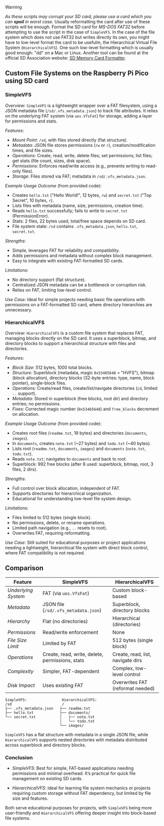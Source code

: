 

> [!WARNING]
> *As these scripts may corrupt your SD card, please use a card which you can __spoil__ in worst case.*
> Usually reformatting the card after use of these scripts will be enough.
> Format the SD card for *MS-DOS FAT32* before attempting to use the script in the case of `SimpleVFS`.
> In the case of the file system which does not use FAT32 but writes directly its own,
> you might have to low-level format the card to be usefulm, the Hierarchical Virtual File System
> (`HierarchicalVFS`). One such low-level formatting which is usually good enough: "dd" on a Mac or Linux.
> Another tool can be found at the official SD Association website:
> [SD Memory Card Formatter](https://www.sdcard.org/downloads/formatter/).


## Custom File Systems on the Raspberry Pi Pico using SD card


### SimpleVFS

*Overview*:
`SimpleVFS` is a lightweight wrapper over a FAT filesystem, using a JSON metadata file
(`/sd/.vfs_metadata.json`) to track file attributes. It relies on the underlying FAT
system (via `uos.VfsFat`) for storage, adding a layer for permissions and stats.

*Features*:
- *Mount Point*: `/sd`, with files stored directly (flat structure).
- *Metadata*: JSON file stores permissions (`rw` or `r`), creation/modification times,
  and file sizes.
- *Operations*: Create, read, write, delete files; set permissions; list files; get stats
  (file count, sizes, disk space).
- *Permissions*: Enforces read/write access (e.g., prevents writing to read-only files).
- *Storage*: Files stored via FAT; metadata in `/sd/.vfs_metadata.json`.

*Example Usage Outcome* (from provided code):
- Creates `hello.txt` ("Hello World!", 12 bytes, `rw`) and `secret.txt` ("Top Secret",
  10 bytes, `r`).
- Lists files with metadata (name, size, permissions, creation time).
- Reads `hello.txt` successfully; fails to write to `secret.txt` (PermissionError).
- Stats: 2 files, 22 bytes used, total/free space depends on SD card.
- File system state: `/sd` contains `.vfs_metadata.json`, `hello.txt`, `secret.txt`.

*Strengths*:
- Simple, leverages FAT for reliability and compatibility.
- Adds permissions and metadata without complex block management.
- Easy to integrate with existing FAT-formatted SD cards.

*Limitations*:
- No directory support (flat structure).
- Centralized JSON metadata can be a bottleneck or corruption risk.
- Relies on FAT, limiting low-level control.

*Use Case*:
Ideal for simple projects needing basic file operations with permissions
on a FAT-formatted SD card, where directory hierarchies are unnecessary.


### HierarchicalVFS

*Overview*:
`HierarchicalVFS` is a custom file system that replaces FAT, managing blocks
directly on the SD card. It uses a superblock, bitmap, and directory blocks
to support a hierarchical structure with files and directories.

*Features*:
- *Block Size*: 512 bytes, 1000 total blocks.
- *Structure*: Superblock (metadata, magic `0x53465648` = "HVFS"), bitmap
  (block allocation), directory blocks (32-byte entries: type, name, block pointer),
  single-block files.
- *Operations*: Create/read files, create/list/navigate directories (`cd`,
  limited `..` support).
- *Metadata*: Stored in superblock (free blocks, root dir) and directory entries;
  no permissions.
- *Fixes*: Corrected magic number (`0x53465648`) and `free_blocks` decrement on allocation.

*Example Usage Outcome* (from provided code):
- Creates root files (`readme.txt`, 19 bytes) and directories (`documents`, `images`).
- In `documents`, creates `note.txt` (~27 bytes) and `todo.txt` (~40 bytes).
- Lists root (`readme.txt`, `documents`, `images`) and `documents` (`note.txt`, `todo.txt`).
- Reads `note.txt`; navigates to `documents` and back to root.
- Superblock: 992 free blocks (after 8 used: superblock, bitmap, root, 3 files, 2 dirs).

*Strengths*:
- Full control over block allocation, independent of FAT.
- Supports directories for hierarchical organization.
- Educational for understanding low-level file system design.

*Limitations*:
- Files limited to 512 bytes (single block).
- No permissions, delete, or rename operations.
- Limited path navigation (e.g., `..` resets to root).
- Overwrites FAT, requiring reformatting.

*Use Case*:
Still suited for educational purposes or project applications needing a lightweight,
hierarchical file system with direct block control, where FAT compatibility is not required.

## Comparison

| Feature              | SimpleVFS                         | HierarchicalVFS                     |
|----------------------|-----------------------------------|-------------------------------------|
| *Underlying System*  | FAT (via `uos.VfsFat`)            | Custom block-based                  |
| *Metadata*           | JSON file (`/sd/.vfs_metadata.json`) | Superblock, directory blocks     |
| *Hierarchy*          | Flat (no directories)             | Hierarchical (directories)          |
| *Permissions*        | Read/write enforcement            | None                                |
| *File Size Limit*    | Limited by FAT                    | 512 bytes (single block)            |
| *Operations*         | Create, read, write, delete, permissions, stats | Create, read, list, navigate dirs |
| *Complexity*         | Simpler, FAT-dependent            | Complex, low-level control          |
| *Disk Impact*        | Uses existing FAT                 | Overwrites FAT (reformat needed)    |

```
SimpleVFS:                HierarchicalVFS:
/sd                       /
├── .vfs_metadata.json   ├── readme.txt
├── hello.txt            ├── documents/
└── secret.txt           │   ├── note.txt
                         │   └── todo.txt
                         └── images/
```
`SimpleVFS` has a flat structure with metadata in a single JSON file, while `HierarchicalVFS`
supports nested directories with metadata distributed across superblock and directory blocks.


### Conclusion

- *SimpleVFS*: Best for simple, FAT-based applications needing permissions and minimal overhead.
  It’s practical for quick file management on existing SD cards.

- *HierarchicalVFS*: Ideal for learning file system mechanics or projects requiring custom storage
  without FAT dependency, but limited by file size and features.

Both serve educational purposes for projects, with `SimpleVFS` being more user-friendly and
`HierarchicalVFS` offering deeper insight into block-based file systems.

